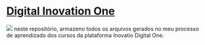 # [Digital Inovation One](https://web.digitalinnovation.one/)
<img src="https://hermes.digitalinnovation.one/site/images/logo-footer.png">
neste repositório, armazeno todos os arquivos gerados no meu processo de aprendizado dos cursos da plataforma Inovatio Digital One.
